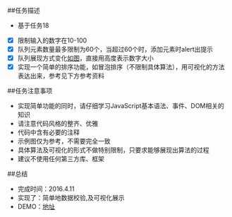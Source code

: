 ##任务描述

- 基于任务18
- [x] 限制输入的数字在10-100
- [x] 队列元素数量最多限制为60个，当超过60个时，添加元素时alert出提示
- [x] 队列展现方式变化[如图](http://7xrp04.com1.z0.glb.clouddn.com/task_2_19_1.jpg)，直接用高度表示数字大小
- [x] 实现一个简单的排序功能，如冒泡排序（不限制具体算法），用可视化的方法表达出来，参考见下方参考资料

##任务注意事项

- 实现简单功能的同时，请仔细学习JavaScript基本语法、事件、DOM相关的知识
- 请注意代码风格的整齐、优雅
- 代码中含有必要的注释
- 示例图仅为参考，不需要完全一致
- 具体算法及可视化的形式不做特别限制，只要求能够展现出算法的过程
- 建议不使用任何第三方库、框架

##总结

- 完成时间：2016.4.11
- 实现了：简单地数据校验,及可视化展示
- DEMO：[地址](http://nitta-honoka.github.io/BaiduIFE-Task18-21-JSQueue/task19/index.html)
